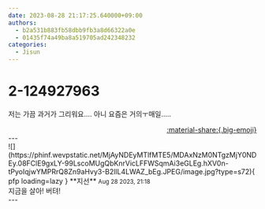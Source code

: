 ```yaml
---
date: 2023-08-28 21:17:25.640000+09:00
authors:
  - b2a531b883fb58dbb9fb3a8d66322a0e
  - 01435f74a49ba8a519705ad242348232
categories:
  - Jisun
---
```


# 2-124927963

<div class="post-container" markdown="1">
<div class="content-container md-sidebar__scrollwrap" markdown="1">

저는 가끔 과거가 그리워요.... 아니 요즘은 거의ㅜ매일.....

</div>
</div>

<div style="text-align: right;" markdown="1">
<a href="https://weverse.io/fromis9/fanpost/2-124927963" style="text-align: right;">:material-share:{.big-emoji}</a>
</div>
---

<div class="comments-container md-sidebar__scrollwrap" markdown="1">
<div class="comment" markdown="1">
<div class='id-container' markdown="1">
![](https://phinf.wevpstatic.net/MjAyNDEyMTlfMTE5/MDAxNzM0NTgzMjY0NDEy.08FClE9gxLY-99LscoMUgQbKnrVicLFFWSqmAi3eGLEg.hXV0n-tPyoIqjwYMPRrQ8Zn9aHvy3-B2llL4LWAZ_bEg.JPEG/image.jpg?type=s72){ pfp loading=lazy }
**<span class="artist">지선</span>** <small>Aug 28 2023, 21:18</small><br>
</div>
<div class='comment-body' markdown="1">
지금을 살아! 버텨!
</div>
</div>
</div>
---
